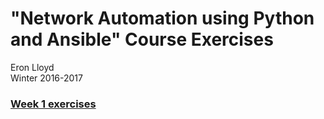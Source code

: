 # "Network Automation using Python and Ansible" Course Exercises
Eron Lloyd  
Winter 2016-2017


### [Week 1 exercises](https://github.com/eronlloyd/tree/master/week1)
